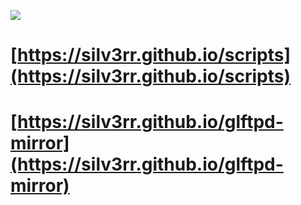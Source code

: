 ![](https://avatars.githubusercontent.com/u/20193226?v=4)

# [https://silv3rr.github.io/scripts](https://silv3rr.github.io/scripts)

# [https://silv3rr.github.io/glftpd-mirror](https://silv3rr.github.io/glftpd-mirror)

